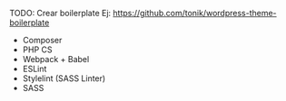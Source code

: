 TODO: Crear boilerplate Ej: https://github.com/tonik/wordpress-theme-boilerplate
- Composer
- PHP CS
- Webpack + Babel
- ESLint
- Stylelint (SASS Linter)
- SASS
